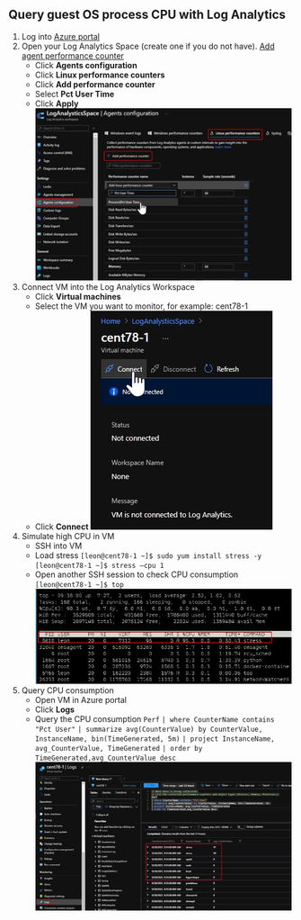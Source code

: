 ## Query guest OS process CPU with Log Analytics

1. Log into [Azure portal](https://portal.azure.com/)
2. Open your Log Analytics Space (create one if you do not have). [Add agent performance counter](https://docs.microsoft.com/en-us/azure/azure-monitor/agents/data-sources-performance-counters)
    - Click **Agents configuration**
    - Click **Linux performance counters**
    - Click **Add performance counter**
    - Select **Pct User Time**
    - Click **Apply**
    ![image](../images/AgentConfiguration.jpg)
3. Connect VM into the Log Analytics Workspace
    - Click **Virtual machines**
    - Select the VM you want to monitor, for example: cent78-1
    - Click **Connect**
    ![image](../images/ConnectWorkspace.jpg)
4. Simulate high CPU in VM
    - SSH into VM
    - Load stress
    `[leon@cent78-1 ~]$ sudo yum install stress -y`
    `[leon@cent78-1 ~]$ stress –cpu 1`
    - Open another SSH session to check CPU consumption
    `[leon@cent78-1 ~]$ top`
    ![image](../images/StressCPU.jpg)
5. Query CPU consumption
    - Open VM in Azure portal
    - Click **Logs**
    - Query the CPU consumption
        `Perf`
        `| where CounterName contains "Pct User"`
        `| summarize avg(CounterValue) by CounterValue, InstanceName, bin(TimeGenerated, 5m)`
        `| project InstanceName, avg_CounterValue, TimeGenerated`
        `| order by TimeGenerated,avg_CounterValue desc`
    ![image](../images/QueryCPUConsumption.jpg)



